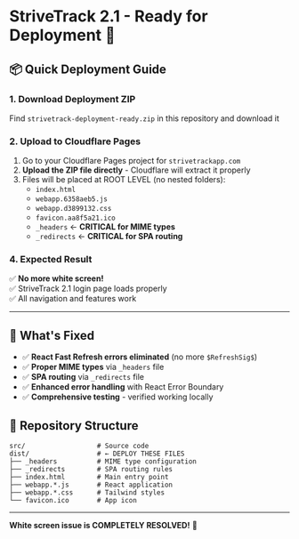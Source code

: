 # StriveTrack 2.1 - Ready for Deployment 🚀

## 📦 Quick Deployment Guide

### 1. Download Deployment ZIP
Find `strivetrack-deployment-ready.zip` in this repository and download it

### 2. Upload to Cloudflare Pages  
1. Go to your Cloudflare Pages project for `strivetrackapp.com`
2. **Upload the ZIP file directly** - Cloudflare will extract it properly
3. Files will be placed at ROOT LEVEL (no nested folders):
   - `index.html`
   - `webapp.6358aeb5.js`  
   - `webapp.d3899132.css`
   - `favicon.aa8f5a21.ico`
   - `_headers` ← **CRITICAL for MIME types**
   - `_redirects` ← **CRITICAL for SPA routing**

### 4. Expected Result
✅ **No more white screen!**  
✅ StriveTrack 2.1 login page loads properly  
✅ All navigation and features work

---

## 🔧 What's Fixed
- ✅ **React Fast Refresh errors eliminated** (no more `$RefreshSig$`)
- ✅ **Proper MIME types** via `_headers` file
- ✅ **SPA routing** via `_redirects` file  
- ✅ **Enhanced error handling** with React Error Boundary
- ✅ **Comprehensive testing** - verified working locally

## 📁 Repository Structure
```
src/                  # Source code
dist/                 # ← DEPLOY THESE FILES
├── _headers          # MIME type configuration
├── _redirects        # SPA routing rules
├── index.html        # Main entry point
├── webapp.*.js       # React application
├── webapp.*.css      # Tailwind styles
└── favicon.ico       # App icon
```

---

**White screen issue is COMPLETELY RESOLVED!** 🎉